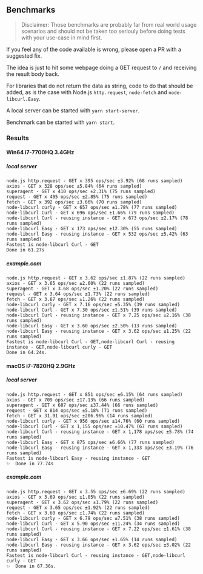 ## Benchmarks
> Disclaimer: Those benchmarks are probably far from real world usage scenarios and should not be taken too seriouly before doing tests with your use-case in mind first.

If you feel any of the code available is wrong, please open a PR with a suggested fix.

The idea is just to hit some webpage  doing a GET request to `/` and receiving the result body back.

For libraries that do not return the data as string, code to do that should be added, as is the case with Node.js `http.request`, `node-fetch` and `node-libcurl.Easy`.

A local server can be started with `yarn start-server`.

Benchmark can be started with `yarn start`.

### Results
#### Win64 i7-7700HQ 3.4GHz
##### local server
```
node.js http.request - GET x 395 ops/sec ±3.92% (68 runs sampled)
axios - GET x 328 ops/sec ±5.84% (64 runs sampled)
superagent - GET x 410 ops/sec ±2.31% (75 runs sampled)
request - GET x 405 ops/sec ±2.85% (75 runs sampled)
fetch - GET x 392 ops/sec ±3.66% (70 runs sampled)
node-libcurl curly - GET x 657 ops/sec ±1.78% (77 runs sampled)
node-libcurl Curl - GET x 696 ops/sec ±1.66% (79 runs sampled)
node-libcurl Curl - reusing instance - GET x 673 ops/sec ±2.17% (78 runs sampled)
node-libcurl Easy - GET x 173 ops/sec ±12.30% (55 runs sampled)
node-libcurl Easy - reusing instance - GET x 532 ops/sec ±5.42% (63 runs sampled)
Fastest is node-libcurl Curl - GET
Done in 61.27s
```
##### example.com
```
node.js http.request - GET x 3.62 ops/sec ±1.87% (22 runs sampled)
axios - GET x 3.65 ops/sec ±2.60% (22 runs sampled)
superagent - GET x 3.68 ops/sec ±1.20% (22 runs sampled)
request - GET x 3.64 ops/sec ±1.73% (22 runs sampled)
fetch - GET x 3.67 ops/sec ±1.26% (22 runs sampled)
node-libcurl curly - GET x 7.16 ops/sec ±5.35% (39 runs sampled)
node-libcurl Curl - GET x 7.30 ops/sec ±1.51% (39 runs sampled)
node-libcurl Curl - reusing instance - GET x 7.25 ops/sec ±2.16% (38 runs sampled)
node-libcurl Easy - GET x 3.60 ops/sec ±2.50% (13 runs sampled)
node-libcurl Easy - reusing instance - GET x 3.62 ops/sec ±1.25% (22 runs sampled)
Fastest is node-libcurl Curl - GET,node-libcurl Curl - reusing instance - GET,node-libcurl curly - GET
Done in 64.24s.
```
#### macOS i7-7820HQ 2.9GHz
##### local server
```
node.js http.request - GET x 851 ops/sec ±6.15% (64 runs sampled)
axios - GET x 709 ops/sec ±17.13% (66 runs sampled)
superagent - GET x 687 ops/sec ±37.44% (66 runs sampled)
request - GET x 814 ops/sec ±5.18% (71 runs sampled)
fetch - GET x 31.91 ops/sec ±206.96% (14 runs sampled)
node-libcurl curly - GET x 956 ops/sec ±14.76% (60 runs sampled)
node-libcurl Curl - GET x 1,155 ops/sec ±10.47% (67 runs sampled)
node-libcurl Curl - reusing instance - GET x 1,178 ops/sec ±5.78% (74 runs sampled)
node-libcurl Easy - GET x 875 ops/sec ±6.66% (77 runs sampled)
node-libcurl Easy - reusing instance - GET x 1,333 ops/sec ±3.19% (76 runs sampled)
Fastest is node-libcurl Easy - reusing instance - GET
✨  Done in 77.74s
```
##### example.com
```
node.js http.request - GET x 3.55 ops/sec ±6.69% (22 runs sampled)
axios - GET x 3.69 ops/sec ±1.05% (22 runs sampled)
superagent - GET x 3.62 ops/sec ±1.79% (22 runs sampled)
request - GET x 3.65 ops/sec ±1.92% (22 runs sampled)
fetch - GET x 3.60 ops/sec ±1.74% (22 runs sampled)
node-libcurl curly - GET x 6.79 ops/sec ±7.51% (38 runs sampled)
node-libcurl Curl - GET x 5.90 ops/sec ±11.24% (34 runs sampled)
node-libcurl Curl - reusing instance - GET x 7.22 ops/sec ±1.61% (38 runs sampled)
node-libcurl Easy - GET x 3.66 ops/sec ±1.65% (14 runs sampled)
node-libcurl Easy - reusing instance - GET x 3.62 ops/sec ±3.02% (22 runs sampled)
Fastest is node-libcurl Curl - reusing instance - GET,node-libcurl curly - GET
✨  Done in 67.36s.
```
